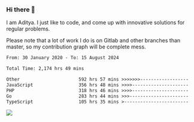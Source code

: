 ### Hi there 👋

I am Aditya. I just like to code, and come up with innovative solutions for regular problems.

Please note that a lot of work I do is on Gitlab and other branches than master, so my contribution graph will be complete mess.

<!--START_SECTION:waka-->

```txt
From: 30 January 2020 - To: 15 August 2024

Total Time: 2,174 hrs 49 mins

Other                      592 hrs 57 mins >>>>>>>------------------   27.26 %
JavaScript                 356 hrs 48 mins >>>>---------------------   16.41 %
PHP                        318 hrs 46 mins >>>>---------------------   14.66 %
Go                         283 hrs 44 mins >>>----------------------   13.05 %
TypeScript                 105 hrs 35 mins >------------------------   04.86 %
```

<!--END_SECTION:waka-->

![](https://komarev.com/ghpvc/?username=BrainBuzzer)
